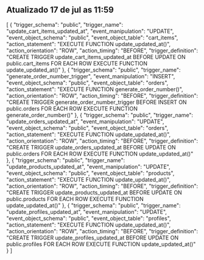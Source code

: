 ## Atualizado 17 de jul as 11:59

[
  {
    "trigger_schema": "public",
    "trigger_name": "update_cart_items_updated_at",
    "event_manipulation": "UPDATE",
    "event_object_schema": "public",
    "event_object_table": "cart_items",
    "action_statement": "EXECUTE FUNCTION update_updated_at()",
    "action_orientation": "ROW",
    "action_timing": "BEFORE",
    "trigger_definition": "CREATE TRIGGER update_cart_items_updated_at BEFORE UPDATE ON public.cart_items FOR EACH ROW EXECUTE FUNCTION update_updated_at()"
  },
  {
    "trigger_schema": "public",
    "trigger_name": "generate_order_number_trigger",
    "event_manipulation": "INSERT",
    "event_object_schema": "public",
    "event_object_table": "orders",
    "action_statement": "EXECUTE FUNCTION generate_order_number()",
    "action_orientation": "ROW",
    "action_timing": "BEFORE",
    "trigger_definition": "CREATE TRIGGER generate_order_number_trigger BEFORE INSERT ON public.orders FOR EACH ROW EXECUTE FUNCTION generate_order_number()"
  },
  {
    "trigger_schema": "public",
    "trigger_name": "update_orders_updated_at",
    "event_manipulation": "UPDATE",
    "event_object_schema": "public",
    "event_object_table": "orders",
    "action_statement": "EXECUTE FUNCTION update_updated_at()",
    "action_orientation": "ROW",
    "action_timing": "BEFORE",
    "trigger_definition": "CREATE TRIGGER update_orders_updated_at BEFORE UPDATE ON public.orders FOR EACH ROW EXECUTE FUNCTION update_updated_at()"
  },
  {
    "trigger_schema": "public",
    "trigger_name": "update_products_updated_at",
    "event_manipulation": "UPDATE",
    "event_object_schema": "public",
    "event_object_table": "products",
    "action_statement": "EXECUTE FUNCTION update_updated_at()",
    "action_orientation": "ROW",
    "action_timing": "BEFORE",
    "trigger_definition": "CREATE TRIGGER update_products_updated_at BEFORE UPDATE ON public.products FOR EACH ROW EXECUTE FUNCTION update_updated_at()"
  },
  {
    "trigger_schema": "public",
    "trigger_name": "update_profiles_updated_at",
    "event_manipulation": "UPDATE",
    "event_object_schema": "public",
    "event_object_table": "profiles",
    "action_statement": "EXECUTE FUNCTION update_updated_at()",
    "action_orientation": "ROW",
    "action_timing": "BEFORE",
    "trigger_definition": "CREATE TRIGGER update_profiles_updated_at BEFORE UPDATE ON public.profiles FOR EACH ROW EXECUTE FUNCTION update_updated_at()"
  }
]